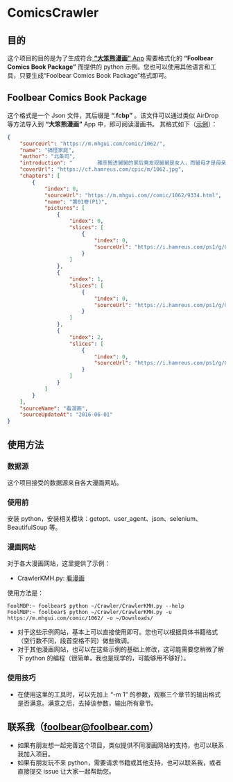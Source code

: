 # ComicsCrawler

## 目的
这个项目的目的是为了生成符合[ **“大笨熊漫画”**  App](https://apps.apple.com/us/app/) 需要格式化的 **“Foolbear Comics Book Package”** 而提供的 python 示例。您也可以使用其他语言和工具，只要生成“Foolbear Comics Book Package”格式即可。

## Foolbear Comics Book Package
这个格式是一个 Json 文件，其后缀是 **“.fcbp”** 。该文件可以通过类似 AirDrop 等方法导入到 **“大笨熊漫画”**  App 中，即可阅读漫画书。
其格式如下（[示例](https://github.com/foolbear/ComicsCrawler/blob/main/%E6%90%9E%E6%80%AA%E5%AE%B6%E5%BA%AD.fcbp)）：
```json
{
    "sourceUrl": "https://m.mhgui.com/comic/1062/", 
    "name": "搞怪家庭", 
    "author": "北条司", 
    "introduction": "        雅彦搬进舅舅的家后竟发现舅舅是女人，而舅母才是母亲的弟弟，在这个特殊家庭的内，雅彦逐渐对漂亮的表妹产生了感情，但是面对性别颠倒的舅母和舅舅，表妹的性别成了雅彦的一大疑问，在探求表妹身份的同时，\"雅彦\"也逐渐开始男扮女装成了大学影视剧俱乐部的大明星，并且得到了黑社会老大的爱慕！？突然又出现了个女扮男装的帅哥出来追求他，总之发生在这家人身上的故事就是那么不可思议！", 
    "coverUrl": "https://cf.hamreus.com/cpic/m/1062.jpg", 
    "chapters": [
        {
            "index": 0, 
            "sourceUrl": "https://m.mhgui.com//comic/1062/9334.html", 
            "name": "第01卷(P1)", 
            "pictures": [
                {
                    "index": 0, 
                    "slices": [
                        {
                            "index": 0, 
                            "sourceUrl": "https://i.hamreus.com/ps1/g/GGJT/01/seemh-001-c97c.jpg.webp?e=1622628243&m=N6DO5FLjRvnTt36Ges0umg"
                        }
                    ]
                }, 
                {
                    "index": 1, 
                    "slices": [
                        {
                            "index": 0, 
                            "sourceUrl": "https://i.hamreus.com/ps1/g/GGJT/01/seemh-002-c7fd.png.webp?e=1622628243&m=N6DO5FLjRvnTt36Ges0umg"
                        }
                    ]
                }, 
                {
                    "index": 2, 
                    "slices": [
                        {
                            "index": 0, 
                            "sourceUrl": "https://i.hamreus.com/ps1/g/GGJT/01/seemh-003-96a7b.png.webp?e=1622628243&m=N6DO5FLjRvnTt36Ges0umg"
                        }
                    ]
                }
            ]
        }
    ], 
    "sourceName": "看漫画", 
    "sourceUpdateAt": "2016-06-01"
}
```

## 使用方法
### 数据源
这个项目接受的数据源来自各大漫画网站。

### 使用前
安装 python，安装相关模块：getopt、user_agent、json、selenium、BeautifulSoup 等。

### 漫画网站
对于各大漫画网站，这里提供了示例：  
* CrawlerKMH.py:  [看漫画](https://www.mhgui.com)

使用方法是：  
```shell
FoolMBP:~ foolbear$ python ~/Crawler/CrawlerKMH.py --help
FoolMBP:~ foolbear$ python ~/Crawler/CrawlerKMH.py -u https://m.mhgui.com/comic/1062/ -o ~/Downloads/
```

* 对于这些示例网站，基本上可以直接使用即可。您也可以根据具体书籍格式（空行数不同，段首空格不同）做些微调。  
* 对于其他漫画网站，也可以在这些示例的基础上修改，这可能需要您稍微了解下 python 的编程（很简单，我也是现学的，可能够用不够好）。

### 使用技巧
* 在使用这里的工具时，可以先加上 “-m 1” 的参数，观察三个章节的输出格式是否满意。满意之后，去掉该参数，输出所有章节。

## 联系我（foolbear@foolbear.com）
* 如果有朋友想一起完善这个项目，类似提供不同漫画网站的支持，也可以联系我加入项目。  
* 如果有朋友玩不来 python，需要请求书籍或其他支持，也可以联系我，或者直接提交 issue 让大家一起帮助您。

